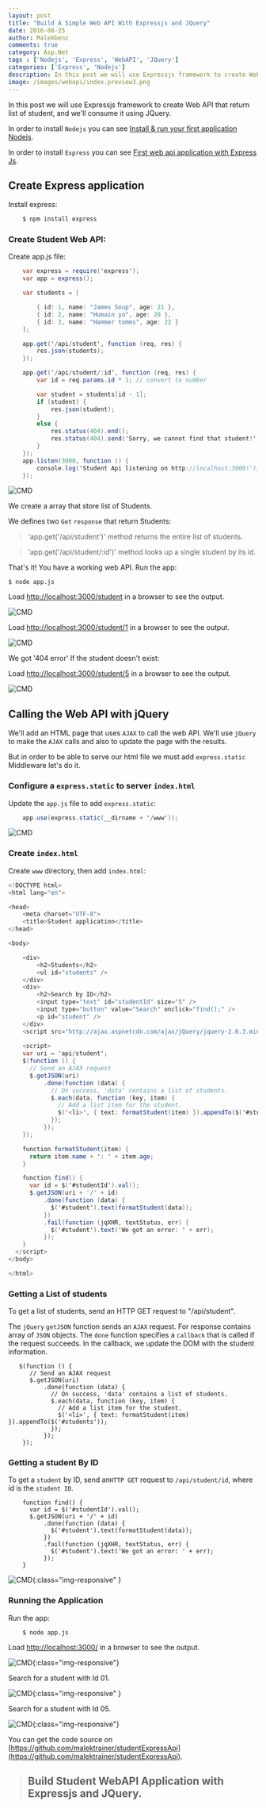 ```yaml
---
layout: post
title: "Build A Simple Web API With Expressjs and JQuery"
date: 2016-08-25
author: Malekbenz
comments: true
category: Asp.Net
tags : ['Nodejs', 'Express', 'WebAPI', 'JQuery']
categories: ['Express', 'Nodejs']
description: In this post we will use Expressjs framework to create Web API that return list of student, and we'll consume it using JQuery..
image: /images/webapi/index.preview3.png
---
```


In this post we will use Expressjs framework to create Web API that return list of student, and we'll consume it using JQuery.

In order to install `Nodejs` you can see [Install & run your first application Nodejs](/blog/2015/12/22/install-run-your-first-application-nodejs).

In order to install `Express` you can see [First web api application with Express Js](/blog/2016/02/02/First-web-application-with-ExpressJs).


## Create Express application

Install express: 

```javascript
    $ npm install express
```

### Create Student Web API:

Create app.js file:

```csharp
    var express = require('express');
    var app = express();

    var students = [

        { id: 1, name: "James Soup", age: 21 },
        { id: 2, name: "Humain yo", age: 20 },
        { id: 3, name: "Hammer tomms", age: 22 }
    ];

    app.get('/api/student', function (req, res) {
        res.json(students);
    });

    app.get('/api/student/:id', function (req, res) {
        var id = req.params.id * 1; // convert to number

        var student = students[id - 1];
        if (student) {
            res.json(student);
        }
        else {
            res.status(404).end();
            res.status(404).send('Sorry, we cannot find that student!');
        }
    });
    app.listen(3000, function () {
        console.log('Student Api listening on http://localhost:3000!');
    });
```

![CMD](/images/expressapi/app.js.png)



We create a array that store list of Students.

We defines two `Get` `response` that return Students:

>'app.get('/api/student')' method returns the entire list of students.

>'app.get('/api/student/:id')' method looks up a single student by its id.

That's it! You have a working web API.  Run the app: 

```
$ node app.js

```

Load [http://localhost:3000/student](http://localhost:3000/student) in a browser to see the output.

![CMD](/images/expressapi/getAllstudents.png)

Load [http://localhost:3000/student/1](http://localhost:3000/student/1) in a browser to see the output.

![CMD](/images/expressapi/getFirststudent.png)

We got '404 error'  If the student doesn't exist: 

Load [http://localhost:3000/student/5](http://localhost:3000/student/5) in a browser to see the output.

![CMD](/images/expressapi/404student.png)
 

## Calling the Web API with jQuery

We'll add an HTML page that uses `AJAX` to call the web API. We'll use `jQuery` to make the `AJAX` calls and also to update the page with the results.

But in order to be able to serve our html file we must add `express.static` Middleware let's do it.

### Configure a `express.static` to server `index.html` 

Update the `app.js` file to add `express.static`:

```csharp
    app.use(express.static(__dirname + '/www'));
```

![CMD](/images/expressapi/app.static.js.png)


### Create `index.html` 

Create `www` directory, then add `index.html`:


```csharp
<!DOCTYPE html>
<html lang="en">

<head>
    <meta charset="UTF-8">
    <title>Student application</title>
</head>

<body>

    <div>
        <h2>Students</h2>
        <ul id="students" />
    </div>
    <div>
        <h2>Search by ID</h2>
        <input type="text" id="studentId" size="5" />
        <input type="button" value="Search" onclick="find();" />
        <p id="student" />
    </div>
    <script src="http://ajax.aspnetcdn.com/ajax/jQuery/jquery-2.0.3.min.js"></script>
    
    <script>
    var uri = 'api/student';
    $(function () {
      // Send an AJAX request
      $.getJSON(uri)
          .done(function (data) {
            // On success, 'data' contains a list of students.
            $.each(data, function (key, item) {
              // Add a list item for the student.
              $('<li>', { text: formatStudent(item) }).appendTo($('#students'));
            });
          });
    });

    function formatStudent(item) {
      return item.name + ': ' + item.age;
    }

    function find() {
      var id = $('#studentId').val();
      $.getJSON(uri + '/' + id)
          .done(function (data) {
            $('#student').text(formatStudent(data));
          })
          .fail(function (jqXHR, textStatus, err) {
            $('#student').text('We got an error: ' + err);
          });
    }
  </script>
</body>

</html>
```

### Getting a List of students

To get a list of students, send an HTTP GET request to "/api/student".

The `jQuery` `getJSON` function sends an `AJAX` request. For response contains array of `JSON` objects. The `done` function specifies a `callback` that is called if the request succeeds. In the callback, we update the DOM with the student information.

```
   $(function () {
      // Send an AJAX request
      $.getJSON(uri)
          .done(function (data) {
            // On success, 'data' contains a list of students.
            $.each(data, function (key, item) {
              // Add a list item for the student.
              $('<li>', { text: formatStudent(item) }).appendTo($('#students'));
            });
          });
    });

```

### Getting a student By ID

To get a `student` by ID, send an`HTTP GET`  request to `/api/student/id`, where id is the `student ID`.

```
    function find() {
      var id = $('#studentId').val();
      $.getJSON(uri + '/' + id)
          .done(function (data) {
            $('#student').text(formatStudent(data));
          })
          .fail(function (jqXHR, textStatus, err) {
            $('#student').text('We got an error: ' + err);
          });
    }

```


![CMD](/images/expressapi/index.html.png){:class="img-responsive" }


### Running the Application

Run the app: 

```
    $ node app.js
```

Load [http://localhost:3000/](http://localhost:3000/) in a browser to see the output.

![CMD](/images/webapi/index.preview1.png){:class="img-responsive"}

Search for a student with Id 01.

![CMD](/images/webapi/index.preview2.png){:class="img-responsive" }

Search for a student with Id 05.

![CMD](/images/webapi/index.preview3.png){:class="img-responsive"}

You can get the code source on [https://github.com/malektrainer/studentExpressApi](https://github.com/malektrainer/studentExpressApi). 

>
> ## Build Student WebAPI Application with Expressjs and JQuery.
>